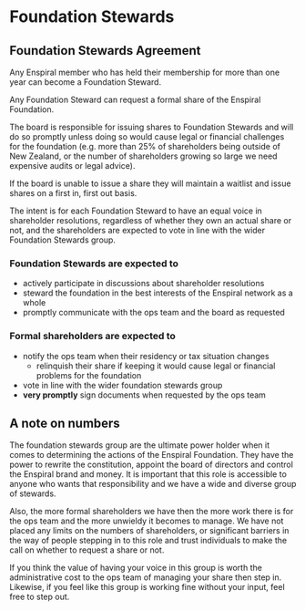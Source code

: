 # Foundation Stewards

## Foundation Stewards Agreement

Any Enspiral member who has held their membership for more than one year can become a Foundation Steward.

Any Foundation Steward can request a formal share of the Enspiral Foundation.

The board is responsible for issuing shares to Foundation Stewards and will do so promptly unless doing so would cause legal or financial challenges for the foundation (e.g. more than 25% of shareholders being outside of New Zealand, or the number of shareholders growing so large we need expensive audits or legal advice).

If the board is unable to issue a share they will maintain a waitlist and issue shares on a first in, first out basis.

The intent is for each Foundation Steward to have an equal voice in shareholder resolutions, regardless of whether they own an actual share or not, and the shareholders are expected to vote in line with the wider Foundation Stewards group.

### Foundation Stewards are expected to

* actively participate in discussions about shareholder resolutions
* steward the foundation in the best interests of the Enspiral network as a whole
* promptly communicate with the ops team and the board as requested

### Formal shareholders are expected to

* notify the ops team when their residency or tax situation changes
  * relinquish their share if keeping it would cause legal or financial problems for the foundation
* vote in line with the wider foundation stewards group
* **very promptly** sign documents when requested by the ops team

## A note on numbers

The foundation stewards group are the ultimate power holder when it comes to determining the actions of the Enspiral Foundation. They have the power to rewrite the constitution, appoint the board of directors and control the Enspiral brand and money. It is important that this role is accessible to anyone who wants that responsibility and we have a wide and diverse group of stewards.

Also, the more formal shareholders we have then the more work there is for the ops team and the more unwieldy it becomes to manage. We have not placed any limits on the numbers of shareholders, or significant barriers in the way of people stepping in to this role and trust individuals to make the call on whether to request a share or not.

If you think the value of having your voice in this group is worth the administrative cost to the ops team of managing your share then step in. Likewise, if you feel like this group is working fine without your input, feel free to step out.
